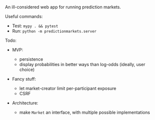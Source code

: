 An ill-considered web app for running prediction markets.

Useful commands:

- Test: `mypy . && pytest`
- Run: `python -m predictionmarkets.server`

Todo:

- MVP:

    - persistence
    - display probabilities in better ways than log-odds (ideally, user choice)

- Fancy stuff:

    - let market-creator limit per-participant exposure
    - CSRF

- Architecture:

    - make `Market` an interface, with multiple possible implementations

